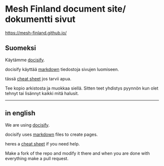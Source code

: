 # Mesh Finland document site/ dokumentti sivut

<https://mesh-finland.github.io/>

## Suomeksi

Käytämme [docisify](https://docsify.js.org/#/).

docisify käyttää [markdown](https://en.wikipedia.org/wiki/Markdown) tiedostoja sivujen luomiseen.

tässä [cheat sheet](https://www.markdownguide.org/cheat-sheet/) jos tarvii apua.

Tee kopio arkistosta ja muokkaa siellä. Sitten teet yhdistys pyynnön kun olet tehnyt tai lisännyt kaikki mitä halusit.

---

## in english

We are using [docisify](https://docsify.js.org/#/).

docisify uses [markdown](https://en.wikipedia.org/wiki/Markdown) files to create pages.

heres a [cheat sheet](https://www.markdownguide.org/cheat-sheet/) if you need help.

Make a fork of the repo and modify it there and when you are done with everything make a pull request.
